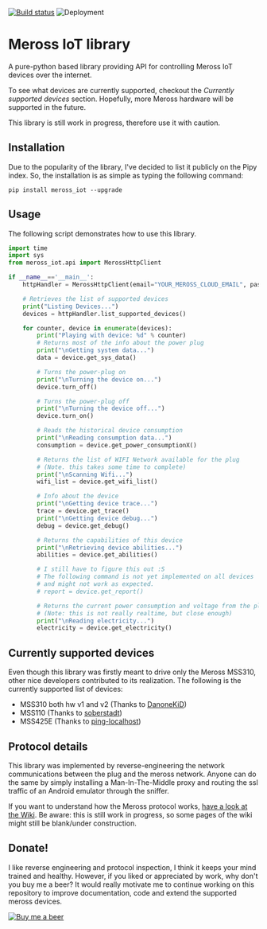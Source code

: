 [![Build status](https://albertogeniola.visualstudio.com/Meross/_apis/build/status/Meross-Python%20package-CI)](https://albertogeniola.visualstudio.com/Meross/_build/latest?definitionId=1)
![Deployment](https://albertogeniola.vsrm.visualstudio.com/_apis/public/Release/badge/c4128d1b-c23c-418d-95c5-2de061954ee5/1/1)

# Meross IoT library
A pure-python based library providing API for controlling Meross IoT devices over the internet.

To see what devices are currently supported, checkout the *Currently supported devices* section. 
Hopefully, more Meross hardware will be supported in the future.

This library is still work in progress, therefore use it with caution.

## Installation
Due to the popularity of the library, I've decided to list it publicly on the Pipy index.
So, the installation is as simple as typing the following command:

```
pip install meross_iot --upgrade
```

## Usage
The following script demonstrates how to use this library.

```python
import time
import sys
from meross_iot.api import MerossHttpClient

if __name__=='__main__':
    httpHandler = MerossHttpClient(email="YOUR_MEROSS_CLOUD_EMAIL", password="YOUR_PASSWORD")

    # Retrieves the list of supported devices
    print("Listing Devices...")
    devices = httpHandler.list_supported_devices()

    for counter, device in enumerate(devices):
        print("Playing with device: %d" % counter)
        # Returns most of the info about the power plug
        print("\nGetting system data...")
        data = device.get_sys_data()

        # Turns the power-plug on
        print("\nTurning the device on...")
        device.turn_off()

        # Turns the power-plug off
        print("\nTurning the device off...")
        device.turn_on()

        # Reads the historical device consumption
        print("\nReading consumption data...")
        consumption = device.get_power_consumptionX()

        # Returns the list of WIFI Network available for the plug
        # (Note. this takes some time to complete)
        print("\nScanning Wifi...")
        wifi_list = device.get_wifi_list()

        # Info about the device
        print("\nGetting device trace...")
        trace = device.get_trace()
        print("\nGetting device debug...")
        debug = device.get_debug()

        # Returns the capabilities of this device
        print("\nRetrieving device abilities...")
        abilities = device.get_abilities()

        # I still have to figure this out :S
        # The following command is not yet implemented on all devices
        # and might not work as expected.
        # report = device.get_report()

        # Returns the current power consumption and voltage from the plug
        # (Note: this is not really realtime, but close enough)
        print("\nReading electricity...")
        electricity = device.get_electricity()

```

## Currently supported devices
Even though this library was firstly meant to drive only the Meross MSS310, 
other nice developers contributed to its realization. The following is the 
currently supported list of devices:

- MSS310 both hw v1 and v2 (Thanks to [DanoneKiD](https://github.com/DanoneKiD))
- MSS110 (Thanks to [soberstadt](https://github.com/soberstadt))
- MSS425E (Thanks to [ping-localhost](https://github.com/ping-localhost))

## Protocol details
This library was implemented by reverse-engineering the network communications between the plug and the meross network.
Anyone can do the same by simply installing a Man-In-The-Middle proxy and routing the ssl traffic of an Android emulator through the sniffer.

If you want to understand how the Meross protocol works, [have a look at the Wiki](https://github.com/albertogeniola/MerossIot/wiki). Be aware: this is still work in progress, so some pages of the wiki might still be blank/under construction.

## Donate!
I like reverse engineering and protocol inspection, I think it keeps your mind trained and healthy. However, if you liked or appreciated by work, why don't you buy me a beer? It would really motivate me to continue working on this repository to improve documentation, code and extend the supported meross devices.

[![Buy me a beer](http://4.bp.blogspot.com/-1Md6-deTZ84/VA_lzcxMx1I/AAAAAAAACl8/wP_4rXBXwyI/s1600/PayPal-Donation-Button.png)](https://www.paypal.com/cgi-bin/webscr?cmd=_s-xclick&hosted_button_id=6HPAB89UYSZF2)



